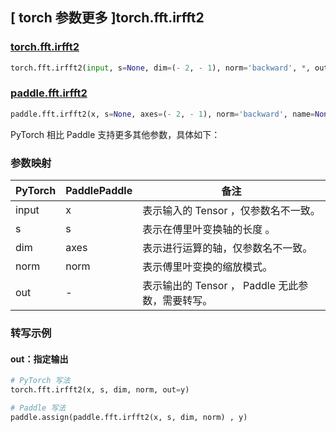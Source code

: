 ## [ torch 参数更多 ]torch.fft.irfft2

### [torch.fft.irfft2](https://pytorch.org/docs/stable/generated/torch.fft.irfft2.html#torch-fft-irfft2)

```python
torch.fft.irfft2(input, s=None, dim=(- 2, - 1), norm='backward', *, out=None)
```

### [paddle.fft.irfft2](https://www.paddlepaddle.org.cn/documentation/docs/zh/develop/api/paddle/fft/irfft2_cn.html#irfft2)

```python
paddle.fft.irfft2(x, s=None, axes=(- 2, - 1), norm='backward', name=None)
```

PyTorch 相比 Paddle 支持更多其他参数，具体如下：

### 参数映射

| PyTorch                             | PaddlePaddle | 备注                                                                    |
| ----------------------------------- | ------------ | ----------------------------------------------------------------------- |
| input     | x           | 表示输入的 Tensor ，仅参数名不一致。                         |
| s     | s           | 表示在傅里叶变换轴的长度 。                         |
| dim       | axes        | 表示进行运算的轴，仅参数名不一致。                           |
| norm     | norm           | 表示傅里叶变换的缩放模式。                         |
| out           | -      | 表示输出的 Tensor ， Paddle 无此参数，需要转写。         |

###  转写示例
#### out：指定输出
```python
# PyTorch 写法
torch.fft.irfft2(x, s, dim, norm, out=y)

# Paddle 写法
paddle.assign(paddle.fft.irfft2(x, s, dim, norm) , y)
```
